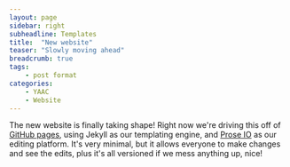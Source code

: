 ```yaml
---
layout: page
sidebar: right
subheadline: Templates
title:  "New website"
teaser: "Slowly moving ahead"
breadcrumb: true
tags:
    - post format
categories:
    - YAAC
    - Website
---
```


The new website is finally taking shape!  Right now we're driving this off of [GitHub pages](http://github.com), using Jekyll as our templating engine, and [Prose IO](http://prose.io) as our editing platform.  It's very minimal, but it allows everyone to make changes and see the edits, plus it's all versioned if we mess anything up, nice!
